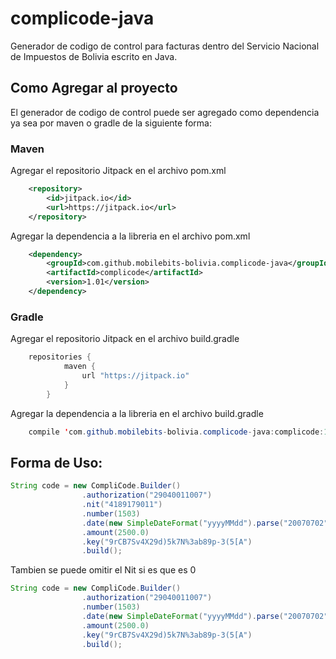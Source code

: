 # complicode-java
Generador de codigo de control para facturas dentro del Servicio Nacional de Impuestos de Bolivia escrito en Java.

## Como Agregar al proyecto

El generador de codigo de control puede ser agregado como dependencia ya sea por maven o gradle de la siguiente forma:

### Maven

Agregar el repositorio Jitpack en el  archivo pom.xml

```xml
    <repository>
	    <id>jitpack.io</id>
	    <url>https://jitpack.io</url>
	</repository>
```
Agregar la dependencia a la libreria en el  archivo pom.xml

```xml
    <dependency>
	    <groupId>com.github.mobilebits-bolivia.complicode-java</groupId>
	    <artifactId>complicode</artifactId>
	    <version>1.01</version>
	</dependency>
```

### Gradle

Agregar el repositorio Jitpack en el  archivo build.gradle

```java
    repositories {
    	    maven {
    	        url "https://jitpack.io"
    	    }
    	}
```

Agregar la dependencia a la libreria en el  archivo build.gradle

```java
    compile 'com.github.mobilebits-bolivia.complicode-java:complicode:1.01'
```

## Forma de Uso:

```java
String code = new CompliCode.Builder()
                .authorization("29040011007")
                .nit("4189179011")
                .number(1503)
                .date(new SimpleDateFormat("yyyyMMdd").parse("20070702"))
                .amount(2500.0)
                .key("9rCB7Sv4X29d)5k7N%3ab89p-3(5[A")
                .build();
```

Tambien se puede omitir el Nit si es que es 0

```java
String code = new CompliCode.Builder()
                .authorization("29040011007")
                .number(1503)
                .date(new SimpleDateFormat("yyyyMMdd").parse("20070702"))
                .amount(2500.0)
                .key("9rCB7Sv4X29d)5k7N%3ab89p-3(5[A")
                .build();
```
